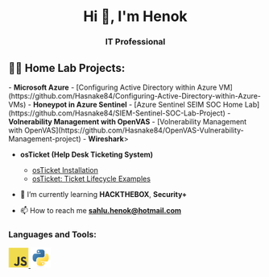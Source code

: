 <h1 align="center">Hi 👋, I'm Henok</h1>
<h3 align="center">IT Professional</h3>

<h3 </h3>
<p align="left">
</p>
<h2>👨‍💻 Home Lab Projects:</h2>
- <b>Microsoft Azure</b>
  - [Configuring Active Directory within Azure VM](https://github.com/Hasnake84/Configuring-Active-Directory-within-Azure-VMs)  
- <b>Honeypot in Azure Sentinel</b>
  - [Azure Sentinel SEIM SOC Home Lab](https://github.com/Hasnake84/SIEM-Sentinel-SOC-Lab-Project)
- <b>Volnerability Management with OpenVAS</b>
  - [Volnerability Management with OpenVAS](https://github.com/Hasnake84/OpenVAS-Vulnerability-Management-project)
- <b>Wireshark</b>>

- <b>osTicket (Help Desk Ticketing System)</b>
  - [osTicket Installation](https://github.com/Hasnake84/osTicket-installation/tree/main)
  - [osTicket: Ticket Lifecycle Examples](https://github.com/joshmadakoredmonds/ticket-lifecycle)

- 🌱 I’m currently learning **HACKTHEBOX**, **Security+**

- 📫 How to reach me **sahlu.henok@hotmail.com**





<h3 align="left">Languages and Tools:</h3>
<p align="left"> <a href="https://developer.mozilla.org/en-US/docs/Web/JavaScript" target="_blank" rel="noreferrer"> <img src="https://raw.githubusercontent.com/devicons/devicon/master/icons/javascript/javascript-original.svg" alt="javascript" width="40" height="40"/> </a> <a href="https://www.python.org" target="_blank" rel="noreferrer"> <img src="https://raw.githubusercontent.com/devicons/devicon/master/icons/python/python-original.svg" alt="python" width="40" height="40"/> </a> </p>

